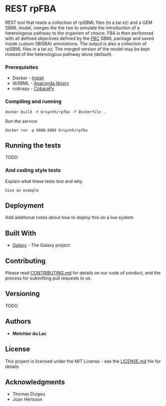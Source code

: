 # REST rpFBA

REST tool that reads a collection of rpSBML files (in a tar.xz) and a GEM SBML model, merges the the two to simulate the introduction of a heterologous pathway to the organism of choice. FBA is then performed with all defined objectives defined by the [FBC](https://co.mbine.org/specifications/sbml.level-3.version-1.fbc.version-2.release-1) SBML package and saved inside custom (IBISBA) annotations. The output is also a collection of rpSBML files in a tar.xz. The merged version of the model may be kept instead of the heterologous pathway alone (default).


### Prerequisites

* Docker - [Install](https://docs.docker.com/v17.09/engine/installation/)
* libSBML - [Anaconda library](https://anaconda.org/SBMLTeam/python-libsbml)
* cobrapy - [CobaraPy](https://github.com/opencobra/cobrapy)

### Compiling and running

```
docker build -t brsynth/rpfba -f Dockerfile .
```

Run the service

```
docker run -p 8888:8888 brsynth/rpfba
```

## Running the tests

TODO

### And coding style tests

Explain what these tests test and why

```
Give an example
```

## Deployment

Add additional notes about how to deploy this on a live system

## Built With

* [Galaxy](https://galaxyproject.org) - The Galaxy project

## Contributing

Please read [CONTRIBUTING.md](https://gist.github.com/PurpleBooth/b24679402957c63ec426) for details on our code of conduct, and the process for submitting pull requests to us.

## Versioning

TODO

## Authors

* **Melchior du Lac** 

## License

This project is licensed under the MIT License - see the [LICENSE.md](LICENSE.md) file for details

## Acknowledgments

* Thomas Duigou
* Joan Hérisson
